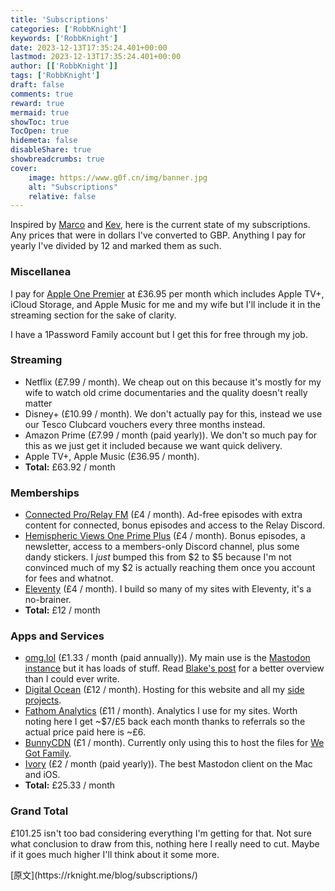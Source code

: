 ```yaml
---
title: 'Subscriptions'
categories: ['RobbKnight']
keywords: ['RobbKnight']
date: 2023-12-13T17:35:24.401+00:00
lastmod: 2023-12-13T17:35:24.401+00:00
author: [['RobbKnight']]
tags: ['RobbKnight']
draft: false 
comments: true
reward: true 
mermaid: true 
showToc: true 
TocOpen: true 
hidemeta: false 
disableShare: true 
showbreadcrumbs: true 
cover:
    image: https://www.g0f.cn/img/banner.jpg
    alt: "Subscriptions"
    relative: false
---
```


<div>

<p>Inspired by <a href="https://mb.esamecar.net/2023/12/13/state-of-app.html">Marco</a> and <a href="https://kevquirk.com/on-subscriptions">Kev</a>, here is the current state of my subscriptions. Any prices that were in dollars I've converted to GBP. Anything I pay for yearly I've divided by 12 and marked them as such.</p>
<h3>Miscellanea</h3>
<p>I pay for <a href="https://www.apple.com/uk/apple-one/">Apple One Premier</a> at £36.95 per month which includes Apple TV+, iCloud Storage, and Apple Music for me and my wife but I'll include it in the streaming section for the sake of clarity.</p>
<p>I have a 1Password Family account but I get this for free through my job.</p>
<h3>Streaming</h3>
<ul>
<li>Netflix (£7.99 / month). We cheap out on this because it's mostly for my wife to watch old crime documentaries and the quality doesn't really matter</li>
<li>Disney+ (£10.99 / month). We don't actually pay for this, instead we use our Tesco Clubcard vouchers every three months instead.</li>
<li>Amazon Prime (£7.99 / month (paid yearly)). We don't so much pay for this as we just get it included because we want quick delivery.</li>
<li>Apple TV+, Apple Music (£36.95 / month).</li>
<li><strong>Total:</strong> £63.92 / month</li>
</ul>
<h3>Memberships</h3>
<ul>
<li><a href="http://getconnectedpro.co">Connected Pro/Relay FM</a> (£4 / month). Ad-free episodes with extra content for connected, bonus episodes and access to the Relay Discord.</li>
<li><a href="https://oneprimeplus.com/">Hemispheric Views One Prime Plus</a> (£4 / month). Bonus episodes, a newsletter, access to a members-only Discord channel, plus some dandy stickers. I <em>just</em> bumped this from $2 to $5 because I'm not convinced much of my $2 is actually reaching them once you account for fees and whatnot.</li>
<li><a href="https://www.11ty.dev">Eleventy</a> (£4 / month). I build so many of my sites with Eleventy, it's a no-brainer.</li>
<li><strong>Total:</strong> £12 / month</li>
</ul>
<h3>Apps and Services</h3>
<ul>
<li><a href="https://home.omg.lol/referred-by/robb">omg.lol</a> (£1.33 / month (paid annually)). My main use is the <a href="https://social.lol">Mastodon instance</a> but it has loads of stuff. Read <a href="https://blakewatson.com/journal/omg-lol-an-oasis-on-the-internet/">Blake's post</a> for a better overview than I could ever write.</li>
<li><a href="https://www.digitalocean.com/?refcode=8e1d8283bd20">Digital Ocean</a> (£12 / month). Hosting for this website and all my <a href="https://rknight.me/projects">side projects</a>.</li>
<li><a href="https://usefathom.com/ref/IXCLSF">Fathom Analytics</a> (£11 / month). Analytics I use for my sites. Worth noting here I get ~$7/£5 back each month thanks to referrals so the actual price paid here is ~£6.</li>
<li><a href="https://bunny.net/?ref=b2i4y24apu">BunnyCDN</a> (£1 / month). Currently only using this to host the files for <a href="https://wegot.family/">We Got Family</a>.</li>
<li><a href="https://tapbots.com/ivory/">Ivory</a> (£2 / month (paid yearly)). The best Mastodon client on the Mac and iOS.</li>
<li><strong>Total:</strong> £25.33 / month</li>
</ul>
<h3>Grand Total</h3>
<p>£101.25 isn't too bad considering everything I'm getting for that. Not sure what conclusion to draw from this, nothing here I really need to cut. Maybe if it goes much higher I'll think about it some more.</p>

</div>

<div>
[原文](https://rknight.me/blog/subscriptions/)
</div>

